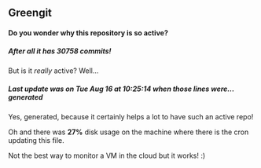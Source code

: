## Greengit

#### Do you wonder why this repository is so active?

##### After all it has 30758 commits!

But is it *really* active? Well...

##### Last update was on Tue Aug 16 at 10:25:14 when those lines were... generated

Yes, generated, because it certainly helps a lot to have such an active repo!

Oh and there was **27%** disk usage on the machine
where there is the cron updating this file.

Not the best way to monitor a VM in the cloud but it works! :)
